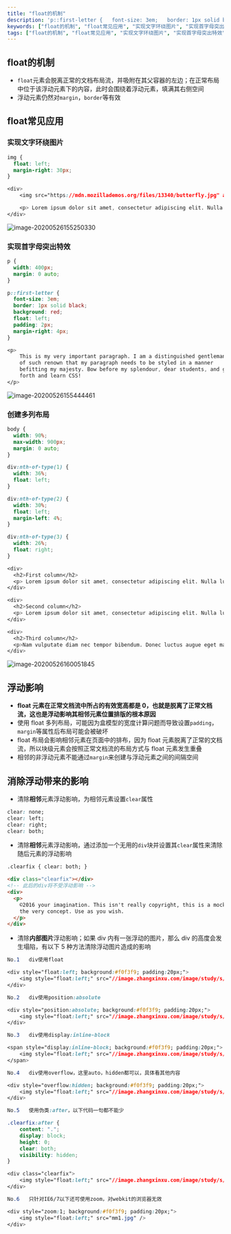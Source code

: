 ```yaml
---
title: "float的机制"
description: 'p::first-letter {   font-size: 3em;   border: 1px solid black;   background: red;   float: left;   padding: 2px;   margin-right: 4px; }'
keywords: ["float的机制", "float常见应用", "实现文字环绕图片", "实现首字母突出特效", "创建多列布局", "浮动影响", "消除浮动带来的影响", "float"]
tags: ["float的机制", "float常见应用", "实现文字环绕图片", "实现首字母突出特效", "创建多列布局"]
---
```


## float的机制

- `float`元素会脱离正常的文档布局流，并吸附在其父容器的左边；在正常布局中位于该浮动元素下的内容，此时会围绕着浮动元素，填满其右侧空间
- 浮动元素仍然对`margin`，`border`等有效

## float常见应用

### 实现文字环绕图片

```css
img {
  float: left;
  margin-right: 30px;
}

<div>
    <img src="https://mdn.mozillademos.org/files/13340/butterfly.jpg" alt="A pretty butterfly with red, white, and brown coloring, sitting on a large leaf">

    <p> Lorem ipsum dolor sit amet, consectetur adipiscing elit. Nulla luctus aliquam dolor, eu lacinia lorem placerat vulputate. Duis felis orci, pulvinar id metus ut, rutrum luctus orci. Cras porttitor imperdiet nunc, at ultricies tellus laoreet sit amet. Sed auctor cursus massa at porta. Integer ligula ipsum, tristique sit amet orci vel, viverra egestas ligula. Curabitur vehicula tellus neque, ac ornare ex malesuada et. In vitae convallis lacus. Aliquam erat volutpat. Suspendisse ac imperdiet turpis. Aenean finibus sollicitudin eros pharetra congue. Duis ornare egestas augue ut luctus. Proin blandit quam nec lacus varius commodo et a urna. Ut id ornare felis, eget fermentum sapien.</p>
</div>
```

![image-20200526155250330](../../../public/images/image-20200526155250330.png)

### 实现首字母突出特效

```css
p {
  width: 400px;
  margin: 0 auto;
}

p::first-letter {
  font-size: 3em;
  border: 1px solid black;
  background: red;
  float: left;
  padding: 2px;
  margin-right: 4px;
}

<p>
    This is my very important paragraph. I am a distinguished gentleman
    of such renown that my paragraph needs to be styled in a manner
    befitting my majesty. Bow before my splendour, dear students, and go
    forth and learn CSS!
</p>
```

![image-20200526155444461](../../../public/images/image-20200526155444461.png)

### 创建多列布局

```css
body {
  width: 90%;
  max-width: 900px;
  margin: 0 auto;
}

div:nth-of-type(1) {
  width: 36%;
  float: left;
}

div:nth-of-type(2) {
  width: 30%;
  float: left;
  margin-left: 4%;
}

div:nth-of-type(3) {
  width: 26%;
  float: right;
}

<div>
  <h2>First column</h2>
  <p> Lorem ipsum dolor sit amet, consectetur adipiscing elit. Nulla luctus aliquam dolor, eu lacinia lorem placerat vulputate. Duis felis orci, pulvinar id metus ut, rutrum luctus orci. Cras porttitor imperdiet nunc, at ultricies tellus laoreet sit amet. Sed auctor cursus massa at porta. Integer ligula ipsum, tristique sit amet orci vel, viverra egestas ligula. Curabitur vehicula tellus neque, ac ornare ex malesuada et. In vitae convallis lacus. Aliquam erat volutpat. Suspendisse ac imperdiet turpis. Aenean finibus sollicitudin eros pharetra congue. Duis ornare egestas augue ut luctus. Proin blandit quam nec lacus varius commodo et a urna. Ut id ornare felis, eget fermentum sapien.</p>
</div>

<div>
  <h2>Second column</h2>
  <p> Lorem ipsum dolor sit amet, consectetur adipiscing elit. Nulla luctus aliquam dolor, eu lacinia lorem placerat vulputate. Duis felis orci, pulvinar id metus ut, rutrum luctus orci. Cras porttitor imperdiet nunc, at ultricies tellus laoreet sit amet. Sed auctor cursus massa at porta. Integer ligula ipsum, tristique sit amet orci vel, viverra egestas ligula. Curabitur vehicula tellus neque, ac ornare ex malesuada et. In vitae convallis lacus. Aliquam erat volutpat. Suspendisse ac imperdiet turpis. Aenean finibus sollicitudin eros pharetra congue. Duis ornare egestas augue ut luctus. Proin blandit quam nec lacus varius commodo et a urna. Ut id ornare felis, eget fermentum sapien.</p>
</div>

<div>
  <h2>Third column</h2>
  <p>Nam vulputate diam nec tempor bibendum. Donec luctus augue eget malesuada ultrices. Phasellus turpis est, posuere sit amet dapibus ut, facilisis sed est. Nam id risus quis ante semper consectetur eget aliquam lorem. Vivamus tristique elit dolor, sed pretium metus suscipit vel. Mauris ultricies lectus sed lobortis finibus. Vivamus eu urna eget velit cursus viverra quis vestibulum sem. Aliquam tincidunt eget purus in interdum. Cum sociis natoque penatibus et magnis dis parturient montes, nascetur ridiculus mus.</p>
</div>
```

![image-20200526160051845](../../../public/images/image-20200526160051845.png)

## 浮动影响

- **float 元素在正常文档流中所占的有效宽高都是 0，也就是脱离了正常文档流，这也是浮动影响其相邻元素位置排版的根本原因**
- 使用 float 多列布局，可能因为盒模型的宽度计算问题而导致设置`padding`，`margin`等属性后布局可能会被破坏
- float 布局会影响相邻元素在页面中的排布，因为 float 元素脱离了正常的文档流，所以块级元素会按照正常文档流的布局方式与 float 元素发生重叠
- 相邻的非浮动元素不能通过`margin`来创建与浮动元素之间的间隔空间

## 消除浮动带来的影响

- 清除**相邻**元素浮动影响，为相邻元素设置`clear`属性

```css
clear: none;
clear: left;
clear: right;
clear: both;
```

- 清除**相邻**元素浮动影响，通过添加一个无用的`div`块并设置其`clear`属性来清除随后元素的浮动影响

```html
.clearfix { clear: both; }

<div class="clearfix"></div>
<!-- 此后的div将不受浮动影响 -->
<div>
  <p>
    ©2016 your imagination. This isn't really copyright, this is a mockery of
    the very concept. Use as you wish.
  </p>
</div>
```

- 清除**内部图片**浮动影响；如果 div 内有一张浮动的图片，那么 div 的高度会发生塌陷，有以下 5 种方法清除浮动图片造成的影响

```css
No.1   div使用float

<div style="float:left; background:#f0f3f9; padding:20px;">
    <img style="float:left;" src="//image.zhangxinxu.com/image/study/s/s128/mm1.jpg" />
</div>

No.2   div使用position:absolute

<div style="position:absolute; background:#f0f3f9; padding:20px;">
    <img style="float:left;" src="//image.zhangxinxu.com/image/study/s/s128/mm1.jpg" />
</div>

No.3   div使用display:inline-block

<span style="display:inline-block; background:#f0f3f9; padding:20px;">
    <img style="float:left;" src="//image.zhangxinxu.com/image/study/s/s128/mm1.jpg" />
</span>

No.4   div使用overflow，这里auto，hidden都可以，具体看其他内容

<div style="overflow:hidden; background:#f0f3f9; padding:20px;">
    <img style="float:left;" src="//image.zhangxinxu.com/image/study/s/s128/mm1.jpg" />
</div>

No.5   使用伪类:after，以下代码一句都不能少

.clearfix:after {
    content: ".";
    display: block;
    height: 0;
    clear: both;
    visibility: hidden;
}

<div class="clearfix">
    <img style="float:left;" src="//image.zhangxinxu.com/image/study/s/s128/mm1.jpg" />
</div>

No.6   只针对IE6/7以下还可使用zoom，对webkit的浏览器无效

<div style="zoom:1; background:#f0f3f9; padding:20px;">
    <img style="float:left;" src="mm1.jpg" />
</div>
```

